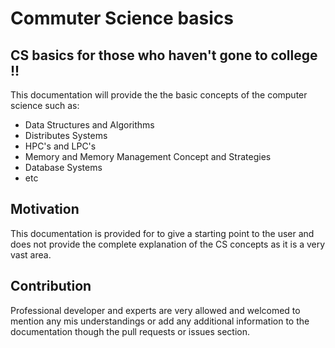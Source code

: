 # Commuter Science basics

## CS basics for those who haven't gone to college !!

This documentation will provide the the basic concepts of the computer science such as:

- Data Structures and Algorithms
- Distributes Systems
- HPC's and LPC's
- Memory and Memory Management Concept and Strategies
- Database Systems
- etc


## Motivation
This documentation is provided for to give a starting point to the user and does not provide the complete explanation of the CS concepts as it is a very vast area.

## Contribution

Professional developer and experts are very allowed and welcomed to mention any mis understandings or add any additional information to the documentation though the pull requests or issues section.

